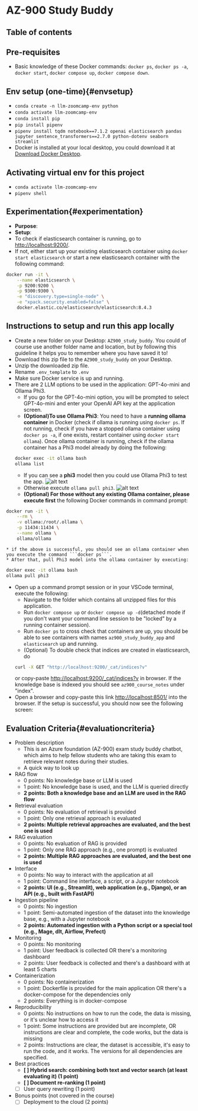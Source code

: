 # AZ-900 Study Buddy

## Table of contents

## Pre-requisites
* Basic knowledge of these Docker commands: `docker ps`, `docker ps -a`, `docker start`, `docker compose up`, `docker compose down`.

## Env setup (one-time){#envsetup}
* ```conda create -n llm-zoomcamp-env python```
* ```conda activate llm-zoomcamp-env```
* ```conda install pip```
* ```pip install pipenv```
* ```pipenv install tqdm notebook==7.1.2 openai elasticsearch pandas jupyter sentence_transformers==2.7.0 python-dotenv seaborn streamlit```
* Docker is installed at your local desktop, you could download it at [Download Docker Desktop](https://www.docker.com/products/docker-desktop/).

## Activating virtual env for this project
* ```conda activate llm-zoomcamp-env```
* ```pipenv shell```

## Experimentation{#experimentation}
* **Purpose**:
* **Setup**:
* To check if elasticsearch container is running, go to [http://localhost:9200/](http://localhost:9200/).
* If not, either start up your existing elasticsearch container using `docker start elasticsearch` or start a new elasticsearch container with the following command: 
```bash
docker run -it \
    --name elasticsearch \
    -p 9200:9200 \
    -p 9300:9300 \
    -e "discovery.type=single-node" \
    -e "xpack.security.enabled=false" \
    docker.elastic.co/elasticsearch/elasticsearch:8.4.3
```

## Instructions to setup and run this app locally
* Create a new folder on your Desktop: `AZ900_study_buddy`. You could of course use another folder name and location, but by following this guideline it helps you to remember where you have saved it to!
* Download this zip file to the `AZ900_study_buddy` on your Desktop.
* Unzip the downloaded zip file.
* Rename `.env_template` to `.env`
* Make sure Docker service is up and running.
* There are 2 LLM options to be used in the application: GPT-4o-mini and Ollama Phi3. 
    * If you go for the GPT-4o-mini option, you will be prompted to select GPT-4o-mini and enter your OpenAI API key at the application screen. 
    * **(Optional)To use Ollama Phi3**: You need to have a **running ollama container** in Docker (check if ollama is running using `docker ps`. If not running, check if you have a stopped ollama container using `docker ps -a`, if one exists, restart container using `docker start ollama`). Once ollama container is running, check if the ollama container has a Phi3 model already by doing the following:
    ```bash
    docker exec -it ollama bash
    ollama list
    ```
    * If you can see a **phi3** model then you could use Ollama Phi3 to test the app.
    ![alt text]()
    * Otherwise execute `ollama pull phi3`.
    ![alt text]()
    * **(Optional) For those without any existing Ollama container, please execute first** the following Docker commands in command prompt:
```bash
docker run -it \
    --rm \
    -v ollama:/root/.ollama \
    -p 11434:11434 \
    --name ollama \
    ollama/ollama
```
    * if the above is successful, you should see an ollama container when you execute the command ```docker ps```.
    * After that, pull Phi3 model into the ollama container by executing:
```bash
docker exec -it ollama bash
ollama pull phi3
```
* Open up a command prompt session or in your VSCode terminal, execute the following:
    * Navigate to the folder which contains all unzipped files for this application.
    * Run `docker compose up` or `docker compose up -d`(detached mode if you don't want your command line session to be "locked" by a running container session).
    * Run `docker ps` to cross check that containers are up, you should be able to see containers with names `az900_study_buddy_app` and `elasticsearch` up and running.
    * (Optional) To double check that indices are created in elasticsearch, do
    ```bash
    curl -X GET "http://localhost:9200/_cat/indices?v"
    ```
    or copy-paste [http://localhost:9200/_cat/indices?v](http://localhost:9200/_cat/indices?v) in browser. If the knowledge base is indexed you should see `az900_course_notes` under "index".
* Open a browser and copy-paste this link [http://localhost:8501/](http://localhost:8501/) into the browser. If the setup is successful, you should now see the following screen: 


## Evaluation Criteria{#evaluationcriteria}

* Problem description
    * This is an Azure foundation (AZ-900) exam study buddy chatbot, which aims to help fellow students who are taking this exam to retrieve relevant notes during their studies.
    * A quick way to look up
* RAG flow
    * 0 points: No knowledge base or LLM is used
    * 1 point: No knowledge base is used, and the LLM is queried directly
    * **2 points: Both a knowledge base and an LLM are used in the RAG flow** 
* Retrieval evaluation
    * 0 points: No evaluation of retrieval is provided
    * 1 point: Only one retrieval approach is evaluated
    * **2 points: Multiple retrieval approaches are evaluated, and the best one is used**
* RAG evaluation
    * 0 points: No evaluation of RAG is provided
    * 1 point: Only one RAG approach (e.g., one prompt) is evaluated
    * **2 points: Multiple RAG approaches are evaluated, and the best one is used**
* Interface
   * 0 points: No way to interact with the application at all
   * 1 point: Command line interface, a script, or a Jupyter notebook
   * **2 points: UI (e.g., Streamlit), web application (e.g., Django), or an API (e.g., built with FastAPI)** 
* Ingestion pipeline
   * 0 points: No ingestion
   * 1 point: Semi-automated ingestion of the dataset into the knowledge base, e.g., with a Jupyter notebook
   * **2 points: Automated ingestion with a Python script or a special tool (e.g., Mage, dlt, Airflow, Prefect)**
* Monitoring
   * 0 points: No monitoring
   * 1 point: User feedback is collected OR there's a monitoring dashboard
   * 2 points: User feedback is collected and there's a dashboard with at least 5 charts
* Containerization
    * 0 points: No containerization
    * 1 point: Dockerfile is provided for the main application OR there's a docker-compose for the dependencies only
    * 2 points: Everything is in docker-compose
* Reproducibility
    * 0 points: No instructions on how to run the code, the data is missing, or it's unclear how to access it
    * 1 point: Some instructions are provided but are incomplete, OR instructions are clear and complete, the code works, but the data is missing
    * 2 points: Instructions are clear, the dataset is accessible, it's easy to run the code, and it works. The versions for all dependencies are specified.
* Best practices
    * **[ ] Hybrid search: combining both text and vector search (at least evaluating it) (1 point)**
    * **[ ] Document re-ranking (1 point)**
    * [ ] User query rewriting (1 point)
* Bonus points (not covered in the course)
    * [ ] Deployment to the cloud (2 points)
